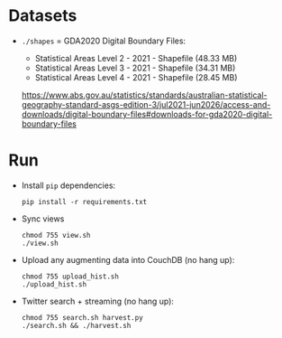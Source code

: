 # Datasets

- `./shapes` = GDA2020 Digital Boundary Files:

  - Statistical Areas Level 2 - 2021 - Shapefile (48.33 MB)
  - Statistical Areas Level 3 - 2021 - Shapefile (34.31 MB)
  - Statistical Areas Level 4 - 2021 - Shapefile (28.45 MB)

  https://www.abs.gov.au/statistics/standards/australian-statistical-geography-standard-asgs-edition-3/jul2021-jun2026/access-and-downloads/digital-boundary-files#downloads-for-gda2020-digital-boundary-files

# Run

- Install `pip` dependencies:

  ```
  pip install -r requirements.txt
  ```

- Sync views

  ```
  chmod 755 view.sh
  ./view.sh
  ```

- Upload any augmenting data into CouchDB (no hang up):

  ```
  chmod 755 upload_hist.sh
  ./upload_hist.sh
  ```

- Twitter search + streaming (no hang up):

  ```
  chmod 755 search.sh harvest.py
  ./search.sh && ./harvest.sh
  ```
